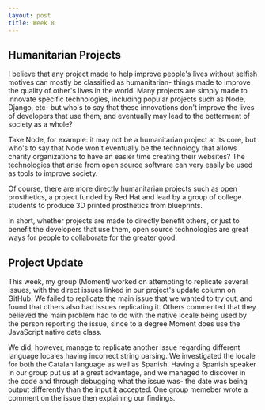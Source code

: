```yaml
---
layout: post
title: Week 8
---
```


## Humanitarian Projects

I believe that any project made to help improve people's lives without selfish motives can mostly be classified as humanitarian- things made to improve the quality of other's lives in the world.  Many projects are simply made to innovate specific technologies, including popular projects such as Node, Django, etc- but who's to say that these innovations don't improve the lives of developers that use them, and eventually may lead to the betterment of society as a whole?

Take Node, for example: it may not be a humanitarian project at its core, but who's to say that Node won't eventually be the technology that allows charity organizations to have an easier time creating their websites?  The technologies that arise from open source software can very easily be used as tools to improve society.

Of course, there are more directly humanitarian projects such as open prosthetics, a project funded by Red Hat and lead by a group of college students to produce 3D printed prosthetics from blueprints.

In short, whether projects are made to directly benefit others, or just to benefit the developers that use them, open source technologies are great ways for people to collaborate for the greater good.

## Project Update

This week, my group (Moment) worked on attempting to replicate several issues, with the direct issues linked in our project's update column on GitHub.  We failed to replicate the main issue that we wanted to try out, and found that others also had issues replicating it.  Others commented that they believed the main problem had to do with the native locale being used by the person reporting the issue, since to a degree Moment does use the JavaScript native date class.

We did, however, manage to replicate another issue regarding different language locales having incorrect string parsing.  We investigated the locale for both the Catalan language as well as Spanish.  Having a Spanish speaker in our group put us at a great advantage, and we managed to discover in the code and through debugging what the issue was- the date was being output differently than the input it accepted.  One group memeber wrote a comment on the issue then explaining our findings.